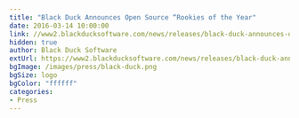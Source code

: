 ```yaml
---
title: "Black Duck Announces Open Source “Rookies of the Year"
date: 2016-03-14 10:00:00
link: //www2.blackducksoftware.com/news/releases/black-duck-announces-open-source-rookies-of-the-year
hidden: true
author: Black Duck Software
extUrl: https://www2.blackducksoftware.com/news/releases/black-duck-announces-open-source-rookies-of-the-year
bgImage: /images/press/black-duck.png
bgSize: logo
bgColor: "ffffff"
categories:
- Press
---
```

